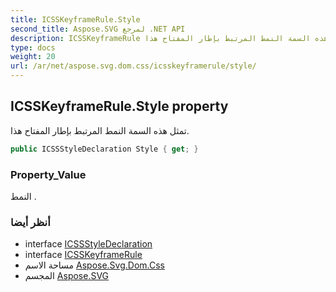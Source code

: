 ```yaml
---
title: ICSSKeyframeRule.Style
second_title: Aspose.SVG لمرجع .NET API
description: ICSSKeyframeRule ملكية. تمثل هذه السمة النمط المرتبط بإطار المفتاح هذا.
type: docs
weight: 20
url: /ar/net/aspose.svg.dom.css/icsskeyframerule/style/
---
```

## ICSSKeyframeRule.Style property

تمثل هذه السمة النمط المرتبط بإطار المفتاح هذا.

```csharp
public ICSSStyleDeclaration Style { get; }
```

### Property_Value

النمط .

### أنظر أيضا

* interface [ICSSStyleDeclaration](../../icssstyledeclaration/)
* interface [ICSSKeyframeRule](../)
* مساحة الاسم [Aspose.Svg.Dom.Css](../../icsskeyframerule/)
* المجسم [Aspose.SVG](../../../)


